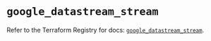 # `google_datastream_stream`

Refer to the Terraform Registry for docs: [`google_datastream_stream`](https://registry.terraform.io/providers/hashicorp/google-beta/5.14.0/docs/resources/google_datastream_stream).

